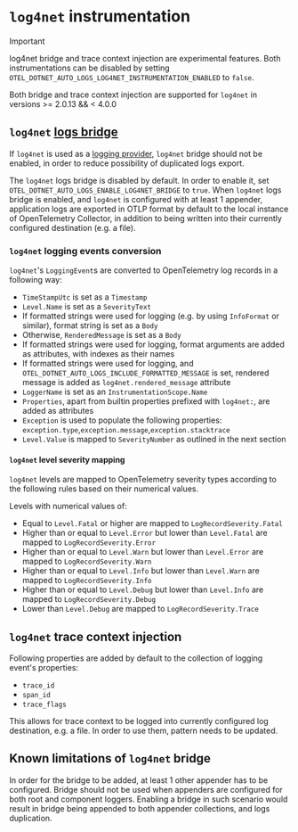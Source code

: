 # `log4net` instrumentation

> [!IMPORTANT]
> log4net bridge and trace context injection are experimental features.
> Both instrumentations can be disabled by setting `OTEL_DOTNET_AUTO_LOGS_LOG4NET_INSTRUMENTATION_ENABLED` to `false`.

Both bridge and trace context injection are supported for `log4net` in versions >= 2.0.13 && < 4.0.0

## `log4net` [logs bridge](https://opentelemetry.io/docs/specs/otel/glossary/#log-appender--bridge)

If `log4net` is used as a [logging provider](https://learn.microsoft.com/en-us/dotnet/core/extensions/logging-providers), `log4net` bridge should not be enabled, in order
to reduce possibility of duplicated logs export.

The `log4net` logs bridge is disabled by default. In order to enable it, set `OTEL_DOTNET_AUTO_LOGS_ENABLE_LOG4NET_BRIDGE` to `true`.
When `log4net` logs bridge is enabled, and `log4net` is configured with at least 1 appender, application logs are exported in OTLP 
format by default to the local instance of OpenTelemetry Collector, in addition to being written into their currently configured destination (e.g. a file).

### `log4net` logging events conversion

`log4net`'s `LoggingEvent`s are converted to OpenTelemetry log records in a following way:

- `TimeStampUtc` is set as a `Timestamp`
- `Level.Name` is set as a `SeverityText`
- If formatted strings were used for logging (e.g. by using `InfoFormat` or similar), format string is set as a `Body`
- Otherwise, `RenderedMessage` is set as a `Body`
- If formatted strings were used for logging, format arguments are added as attributes, with indexes as their names
- If formatted strings were used for logging, and `OTEL_DOTNET_AUTO_LOGS_INCLUDE_FORMATTED_MESSAGE` is set, rendered message
is added as `log4net.rendered_message` attribute
- `LoggerName` is set as an `InstrumentationScope.Name`
- `Properties`, apart from builtin properties prefixed with `log4net:`, are added as attributes
- `Exception` is used to populate the following properties: `exception.type`,`exception.message`,`exception.stacktrace`
- `Level.Value` is mapped to `SeverityNumber` as outlined in the next section

#### `log4net` level severity mapping

`log4net` levels are mapped to OpenTelemetry severity types according to the following rules based on their numerical values.

Levels with numerical values of:

- Equal to `Level.Fatal` or higher are mapped to `LogRecordSeverity.Fatal`
- Higher than or equal to `Level.Error` but lower than `Level.Fatal` are mapped to `LogRecordSeverity.Error`
- Higher than or equal to `Level.Warn` but lower than `Level.Error` are mapped to `LogRecordSeverity.Warn`
- Higher than or equal to `Level.Info` but lower than `Level.Warn` are mapped to `LogRecordSeverity.Info`
- Higher than or equal to `Level.Debug` but lower than `Level.Info` are mapped to `LogRecordSeverity.Debug`
- Lower than `Level.Debug` are mapped to `LogRecordSeverity.Trace`

## `log4net` trace context injection

Following properties are added by default to the collection of logging event's properties:

- `trace_id`
- `span_id`
- `trace_flags`

This allows for trace context to be logged into currently configured log destination, e.g. a file.
In order to use them, pattern needs to be updated.

## Known limitations of `log4net` bridge

In order for the bridge to be added, at least 1 other appender has to be configured.
Bridge should not be used when appenders are configured for both root and component loggers.
Enabling a bridge in such scenario would result in bridge being appended to both appender collections,
and logs duplication. 


